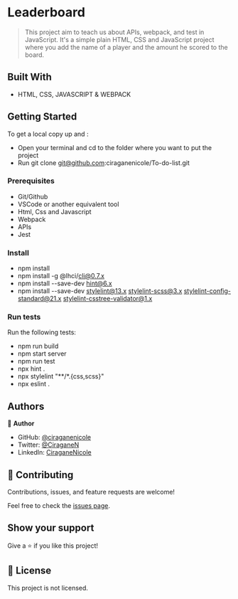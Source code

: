 # Leaderboard

> This project aim to teach us about APIs, webpack, and test in JavaScript.
> It's a simple plain HTML, CSS and JavaScript project where you add the name of a player and the amount he scored to the board.



## Built With

- HTML, CSS, JAVASCRIPT & WEBPACK

## Getting Started


To get a local copy up and :

- Open your terminal and cd to the folder where you want to put the project
- Run git clone git@github.com:ciraganenicole/To-do-list.git

### Prerequisites

- Git/Github
- VSCode or another equivalent tool
- Html, Css and Javascript
- Webpack
- APIs
- Jest

### Install

- npm install
- npm install -g @lhci/cli@0.7.x
- npm install --save-dev hint@6.x
-  npm install --save-dev stylelint@13.x stylelint-scss@3.x stylelint-config-standard@21.x stylelint-csstree-validator@1.x

### Run tests

Run the following tests:

- npm run build
- npm start server
- npm run test
- npx hint .
- npx stylelint "**/*.{css,scss}"
- npx eslint .



## Authors

👤 **Author**

- GitHub: [@ciraganenicole](https://github.com/ciraganenicole)
- Twitter: [@CiraganeN](https://twitter.com/CiraganeN)
- LinkedIn: [CiraganeNicole](https://linkedin.com/in/nicole-ciragane-19a3071bb)

## 🤝 Contributing

Contributions, issues, and feature requests are welcome!

Feel free to check the [issues page](../../issues/).

## Show your support

Give a ⭐️ if you like this project!



## 📝 License

This project is not licensed.
